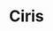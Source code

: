 ---
layout: libraries
title: "Ciris"
description: "Functional Configurations for Scala"
github: "https://github.com/vlovgr/ciris"
---